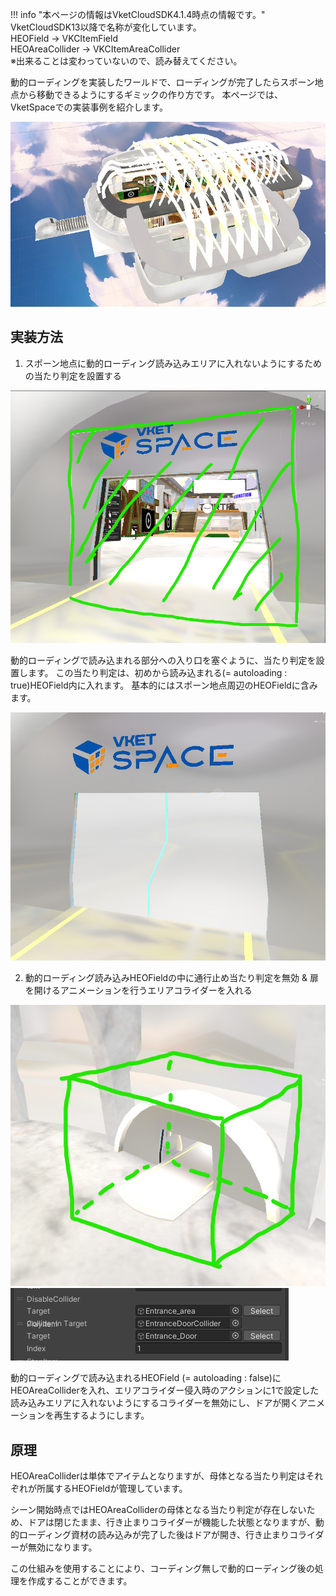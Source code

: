 !!! info "本ページの情報はVketCloudSDK4.1.4時点の情報です。"
    VketCloudSDK13以降で名称が変化しています。<br>
    HEOField → VKCItemField <br>
    HEOAreaCollider → VKCItemAreaCollider <br>
    ※出来ることは変わっていないので、読み替えてください。


動的ローディングを実装したワールドで、ローディングが完了したらスポーン地点から移動できるようにするギミックの作り方です。
本ページでは、VketSpaceでの実装事例を紹介します。

![DoorOpensAfterLoad00](img/DoorOpensAfterLoad00.jpg)

## 実装方法

1. スポーン地点に動的ローディング読み込みエリアに入れないようにするための当たり判定を設置する

![DoorOpensAfterLoad01](img/DoorOpensAfterLoad01.jpg)

動的ローディングで読み込まれる部分への入り口を塞ぐように、当たり判定を設置します。 この当たり判定は、初めから読み込まれる(= autoloading : true)HEOField内に入れます。 基本的にはスポーン地点周辺のHEOFieldに含みます。

![DoorOpensAfterLoad03](img/DoorOpensAfterLoad03.jpg)

2. 動的ローディング読み込みHEOFieldの中に通行止め当たり判定を無効 & 扉を開けるアニメーションを行うエリアコライダーを入れる

![DoorOpensAfterLoad04](img/DoorOpensAfterLoad04.jpg)
![DoorOpensAfterLoad06](img/DoorOpensAfterLoad06.jpg)

動的ローディングで読み込まれるHEOField (= autoloading : false)にHEOAreaColliderを入れ、エリアコライダー侵入時のアクションに1で設定した読み込みエリアに入れないようにするコライダーを無効にし、ドアが開くアニメーションを再生するようにします。

## 原理

HEOAreaColliderは単体でアイテムとなりますが、母体となる当たり判定はそれぞれが所属するHEOFieldが管理しています。

シーン開始時点ではHEOAreaColliderの母体となる当たり判定が存在しないため、ドアは閉じたまま、行き止まりコライダーが機能した状態となりますが、動的ローディング資材の読み込みが完了した後はドアが開き、行き止まりコライダーが無効になります。

この仕組みを使用することにより、コーディング無しで動的ローディング後の処理を作成することができます。
